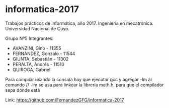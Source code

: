 # informatica-2017

Trabajos prácticos de informática, año 2017. Ingeniería en mecatrónica. Universidad Nacional de Cuyo.

Grupo Nº5
Integrantes: 
- AVANZINI, Gino - 11355
- FERNÁNDEZ, Gonzalo - 11544
- GIUNTA, Sebastián - 11302
- PERALTA, Andrés - 11510
- QUIROGA, Gabriel

Para compilar usando la consola hay que ejecutar gcc y agregar -lm al comando // -lm se usa para linkear la librería math.h, para que el compilador sepa dónde está 

Link: https://github.com/FernandezGFG/informatica-2017
